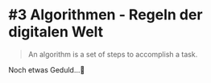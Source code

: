# \#3 Algorithmen - Regeln der digitalen Welt

> An algorithm is a set of steps to accomplish a task.

Noch etwas Geduld...👷 



